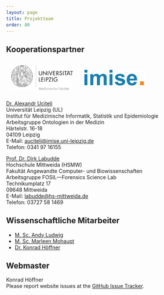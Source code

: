 ```yaml
---
layout: page
title: Projektteam
order: 80
---
```


## Kooperationspartner

<div class="teamGrid">

<div class="inbox">
<img align="center" style="width: 12em; margin: 1em;" src="./public/medfak.svg" alt="Leipzig University">
<img align="center" style="width: 12em; margin: 1em;" src="./public/imise-logo.svg" alt="IMISE">
<p>
<a href="{{ site.links.uciteli}}">Dr. Alexandr Uciteli</a><br>
Universität Leipzig (UL)<br>
Institut für Medizinische Informatik, Statistik und Epidemiologie<br>
Arbeitsgruppe Ontologien in der Medizin<br>
Härtelstr. 16-18<br>
04109 Leipzig<br>
E-Mail: <a href="mailto:auciteli@imise.uni-leipzig.de">auciteli@imise.uni-leipzig.de</a><br>
Telefon: 0341 97 16155<br>
</p>
</div>

<div class="inbox">
<p>
<a href="{{ site.links.labudde}}">Prof. Dr. Dirk Labudde</a><br>
Hochschule Mittweida (HSMW)<br>
Fakultät Angewandte Computer- und Biowissenschaften<br>
Arbeitsgruppe FOSIL—Forensics Science Lab<br>
Technikumplatz 17<br>
09648 Mittweida<br>
E-Mail: <a href="mailto:labudde@hs-mittweida.de">labudde@hs-mittweida.de</a><br>
Telefon: 03727 58 1469
</p>
</div>

</div>

## Wissenschaftliche Mitarbeiter

- <a href="{{ site.links.ludwig }}">M. Sc. Andy Ludwig</a>
- <a href="{{ site.links.mohaupt }}">M. Sc. Marleen Mohaupt</a>
- <a href="{{ site.links.hoeffner}}">Dr. Konrad Höffner</a>

## Webmaster

Konrad Höffner<br>
Please report website issues at the <a href="https://github.com/annosaxfdm/annosaxfdm.de/issues" target="_blank">GitHub Issue Tracker</a>.
